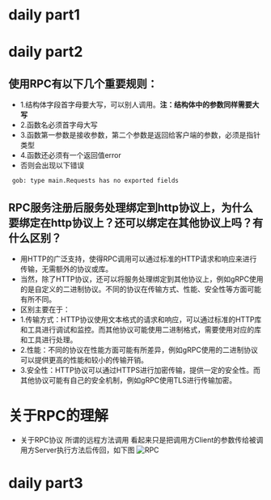 # daily part1

# daily part2
## 使用RPC有以下几个重要规则：
* 1.结构体字段首字母要大写，可以别人调用。**注：结构体中的参数同样需要大写**
* 2.函数名必须首字母大写
* 3.函数第一参数是接收参数，第二个参数是返回给客户端的参数，必须是指针类型
* 4.函数还必须有一个返回值error
* 否则会出现以下错误
```
 gob: type main.Requests has no exported fields
```
## RPC服务注册后服务处理绑定到http协议上，为什么要绑定在http协议上？还可以绑定在其他协议上吗？有什么区别？
* 用HTTP的广泛支持，使得RPC调用可以通过标准的HTTP请求和响应来进行传输，无需额外的协议或库。
* 当然，除了HTTP协议，还可以将服务处理绑定到其他协议上，例如gRPC使用的是自定义的二进制协议。不同的协议在传输方式、性能、安全性等方面可能有所不同。
* 区别主要在于：
* 1.传输方式：HTTP协议使用文本格式的请求和响应，可以通过标准的HTTP库和工具进行调试和监控。而其他协议可能使用二进制格式，需要使用对应的库和工具进行处理。
* 2.性能：不同的协议在性能方面可能有所差异，例如gRPC使用的二进制协议可以提供更高的性能和较小的传输开销。
* 3.安全性：HTTP协议可以通过HTTPS进行加密传输，提供一定的安全性。而其他协议可能有自己的安全机制，例如gRPC使用TLS进行传输加密。
# 关于RPC的理解
* 关于RPC协议 所谓的远程方法调用 看起来只是把调用方Client的参数传给被调用方Server执行方法后传回，如下图
![RPC](image/2.jpg)
# daily part3
